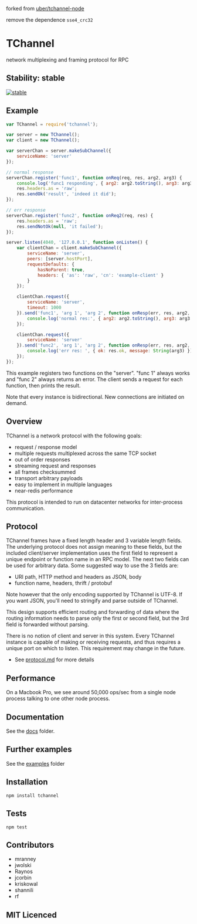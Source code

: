 forked from [uber/tchannel-node](https://github.com/uber/tchannel-node)

remove the dependence `sse4_crc32`

# TChannel

network multiplexing and framing protocol for RPC

## Stability: stable

[![stable](http://badges.github.io/stability-badges/dist/stable.svg)](http://github.com/badges/stability-badges)

## Example

```js
var TChannel = require('tchannel');

var server = new TChannel();
var client = new TChannel();

var serverChan = server.makeSubChannel({
    serviceName: 'server'
});

// normal response
serverChan.register('func1', function onReq(req, res, arg2, arg3) {
    console.log('func1 responding', { arg2: arg2.toString(), arg3: arg3.toString() });
    res.headers.as = 'raw';
    res.sendOk('result', 'indeed it did');
});

// err response
serverChan.register('func2', function onReq2(req, res) {
    res.headers.as = 'raw';
    res.sendNotOk(null, 'it failed');
});

server.listen(4040, '127.0.0.1', function onListen() {
    var clientChan = client.makeSubChannel({
        serviceName: 'server',
        peers: [server.hostPort],
        requestDefaults: {
            hasNoParent: true,
            headers: { 'as': 'raw', 'cn': 'example-client' }
        }
    });

    clientChan.request({
        serviceName: 'server',
        timeout: 1000
    }).send('func1', 'arg 1', 'arg 2', function onResp(err, res, arg2, arg3) {
        console.log('normal res:', { arg2: arg2.toString(), arg3: arg3.toString() });
    });

    clientChan.request({
        serviceName: 'server'
    }).send('func2', 'arg 1', 'arg 2', function onResp(err, res, arg2, arg3) {
        console.log('err res: ', { ok: res.ok, message: String(arg3) });
    });
});
```

This example registers two functions on the "server". "func 1" always works and "func 2" always
returns an error. The client sends a request for each function, then prints the result.

Note that every instance is bidirectional. New connections are initiated on demand.

## Overview

TChannel is a network protocol with the following goals:

 * request / response model
 * multiple requests multiplexed across the same TCP socket
 * out of order responses
 * streaming request and responses
 * all frames checksummed
 * transport arbitrary payloads
 * easy to implement in multiple languages
 * near-redis performance

This protocol is intended to run on datacenter networks for inter-process communication.

## Protocol

TChannel frames have a fixed length header and 3 variable length fields. The underlying protocol
does not assign meaning to these fields, but the included client/server implementation uses
the first field to represent a unique endpoint or function name in an RPC model.
The next two fields can be used for arbitrary data. Some suggested way to use the 3 fields are:

* URI path, HTTP method and headers as JSON, body
* function name, headers, thrift / protobuf

Note however that the only encoding supported by TChannel is UTF-8.  If you want JSON, you'll need
to stringify and parse outside of TChannel.

This design supports efficient routing and forwarding of data where the routing information needs
to parse only the first or second field, but the 3rd field is forwarded without parsing.

There is no notion of client and server in this system. Every TChannel instance is capable of
making or receiving requests, and thus requires a unique port on which to listen. This requirement may
change in the future.

 - See [protocol.md](../docs/protocol.md) for more details

## Performance

On a Macbook Pro, we see around 50,000 ops/sec from a single node process talking to one other node process.

## Documentation

See the [docs](./docs/) folder.

## Further examples

See the [examples](./examples/) folder

## Installation

`npm install tchannel`

## Tests

`npm test`

## Contributors

 - mranney
 - jwolski
 - Raynos
 - jcorbin
 - kriskowal
 - shannili
 - rf

## MIT Licenced

